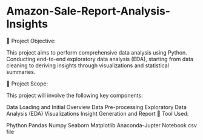 # Amazon-Sale-Report-Analysis-Insights


🔴 Project Objective:

This project aims to perform comprehensive data analysis using Python. Conducting end-to-end exploratory data analysis (EDA), starting from data cleaning to deriving insights through visualizations and statistical summaries.

🔴 Project Scope:

This project will involve the following key components:

Data Loading and Initial Overview
Data Pre-processing
Exploratory Data Analysis (EDA)
Visualizations
Insight Generation and Report
🔴 Tool Used:

Phython
Pandas
Numpy
Seaborn
Matplotlib
Anaconda-Jupter Notebook
csv file
